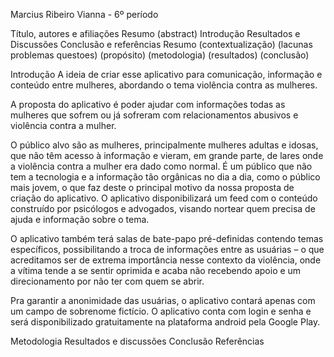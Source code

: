 Marcius Ribeiro Vianna - 6º período

Título, autores e afiliações
Resumo (abstract)
Introdução
Resultados e Discussões
Conclusão e referências
Resumo
(contextualização) (lacunas problemas questoes) (propósito) (metodologia) (resultados) (conclusão)

Introdução
A ideia de criar esse aplicativo para comunicação, informação e conteúdo entre mulheres, abordando o tema violência contra as mulheres.

A proposta do aplicativo é poder ajudar com informações todas as mulheres que sofrem ou já sofreram com relacionamentos abusivos e
violência contra a mulher.

O público alvo são as mulheres, principalmente mulheres adultas e idosas, que não têm acesso à informação e vieram, em grande parte,
de lares onde a violência contra a mulher era dado como normal. É um público que não tem a tecnologia e a informação tão orgânicas
no dia a dia, como o público mais jovem, o que faz deste o principal motivo da nossa proposta de criação do aplicativo.
O aplicativo disponibilizará um feed com o conteúdo construído por psicólogos e advogados, visando nortear quem precisa de ajuda e
informação sobre o tema.

O aplicativo também terá salas de bate-papo pré-definidas contendo temas específicos, possibilitando a troca de informações
entre as usuárias – o que acreditamos ser de extrema importância nesse contexto da violência, onde a vítima tende a se
sentir oprimida e acaba não recebendo apoio e um direcionamento por não ter com quem se abrir.

Pra garantir a anonimidade das usuárias, o aplicativo contará apenas com um campo de sobrenome fictício.
O aplicativo conta com login e senha e será disponibilizado gratuitamente na plataforma android pela Google Play.


Metodologia
Resultados e discussões
Conclusão
Referências
